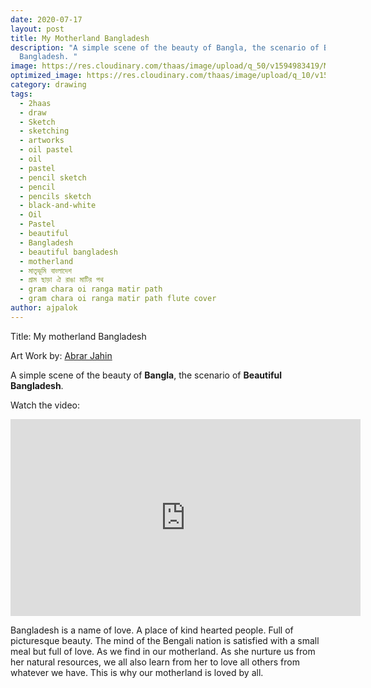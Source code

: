 ```yaml
---
date: 2020-07-17
layout: post
title: My Motherland Bangladesh
description: "A simple scene of the beauty of Bangla, the scenario of Beautiful
  Bangladesh. "
image: https://res.cloudinary.com/thaas/image/upload/q_50/v1594983419/Motherland_Is_My_Bangla_bunvtn.jpg
optimized_image: https://res.cloudinary.com/thaas/image/upload/q_10/v1594983419/Motherland_Is_My_Bangla_bunvtn.jpg
category: drawing
tags:
  - 2haas
  - draw
  - Sketch
  - sketching
  - artworks
  - oil pastel
  - oil
  - pastel
  - pencil sketch
  - pencil
  - pencils sketch
  - black-and-white
  - Oil
  - Pastel
  - beautiful
  - Bangladesh
  - beautiful bangladesh
  - motherland
  - মাতৃভূমি বাংলাদেশ
  - গ্রাম ছাড়া ঐ রাঙা মাটির পথ
  - gram chara oi ranga matir path
  - gram chara oi ranga matir path flute cover
author: ajpalok
---
```

Title:‌ My motherland Bangladesh

Art Work by: [Abrar Jahin](https://2haas.ml/authors/ajpalok/) 
   
A simple scene of the beauty of **Bangla**, the scenario of **Beautiful Bangladesh**.
  
Watch the video:
<iframe width="560" height="315" src="https://www.youtube-nocookie.com/embed/CkdmERcbTUA" frameborder="0" allow="accelerometer; autoplay; encrypted-media; gyroscope; picture-in-picture" allowfullscreen></iframe>
  
Bangladesh is a name of love. A place of kind hearted people. Full of picturesque beauty. The mind of the Bengali nation is satisfied with a small meal but full of love. As we find in our motherland. As she nurture us from her natural resources, we all also learn from her to love all others from whatever we have. This is why our motherland is loved by all.
 
  